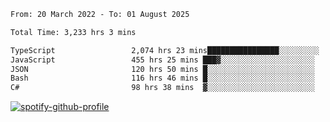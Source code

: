 <!--START_SECTION:waka-->

```txt
From: 20 March 2022 - To: 01 August 2025

Total Time: 3,233 hrs 3 mins

TypeScript                 2,074 hrs 23 mins████████████████░░░░░░░░░   64.16 %
JavaScript                 455 hrs 25 mins ███▓░░░░░░░░░░░░░░░░░░░░░   14.09 %
JSON                       120 hrs 50 mins █░░░░░░░░░░░░░░░░░░░░░░░░   03.74 %
Bash                       116 hrs 46 mins █░░░░░░░░░░░░░░░░░░░░░░░░   03.61 %
C#                         98 hrs 38 mins  ▓░░░░░░░░░░░░░░░░░░░░░░░░   03.05 %
```

<!--END_SECTION:waka-->
[![spotify-github-profile](https://spotify-github-profile.vercel.app/api/view?uid=c00zprrvy9xiloa9qnco3hmng&cover_image=true&theme=novatorem&show_offline=false&background_color=121212&bar_color=53b14f&bar_color_cover=false)](https://spotify-github-profile.vercel.app/api/view?uid=c00zprrvy9xiloa9qnco3hmng&redirect=true)



